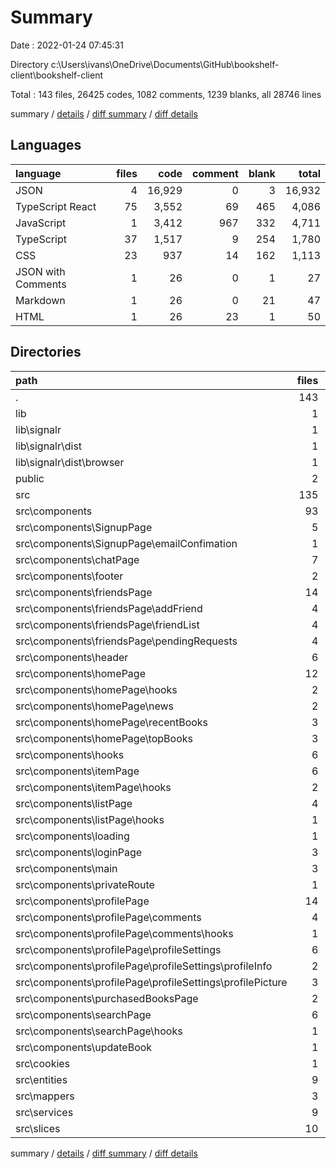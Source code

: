 # Summary

Date : 2022-01-24 07:45:31

Directory c:\Users\ivans\OneDrive\Documents\GitHub\bookshelf-client\bookshelf-client

Total : 143 files,  26425 codes, 1082 comments, 1239 blanks, all 28746 lines

summary / [details](details.md) / [diff summary](diff.md) / [diff details](diff-details.md)

## Languages
| language | files | code | comment | blank | total |
| :--- | ---: | ---: | ---: | ---: | ---: |
| JSON | 4 | 16,929 | 0 | 3 | 16,932 |
| TypeScript React | 75 | 3,552 | 69 | 465 | 4,086 |
| JavaScript | 1 | 3,412 | 967 | 332 | 4,711 |
| TypeScript | 37 | 1,517 | 9 | 254 | 1,780 |
| CSS | 23 | 937 | 14 | 162 | 1,113 |
| JSON with Comments | 1 | 26 | 0 | 1 | 27 |
| Markdown | 1 | 26 | 0 | 21 | 47 |
| HTML | 1 | 26 | 23 | 1 | 50 |

## Directories
| path | files | code | comment | blank | total |
| :--- | ---: | ---: | ---: | ---: | ---: |
| . | 143 | 26,425 | 1,082 | 1,239 | 28,746 |
| lib | 1 | 3,412 | 967 | 332 | 4,711 |
| lib\signalr | 1 | 3,412 | 967 | 332 | 4,711 |
| lib\signalr\dist | 1 | 3,412 | 967 | 332 | 4,711 |
| lib\signalr\dist\browser | 1 | 3,412 | 967 | 332 | 4,711 |
| public | 2 | 51 | 23 | 2 | 76 |
| src | 135 | 6,006 | 92 | 881 | 6,979 |
| src\components | 93 | 4,413 | 66 | 610 | 5,089 |
| src\components\SignupPage | 5 | 162 | 0 | 32 | 194 |
| src\components\SignupPage\emailConfimation | 1 | 22 | 0 | 3 | 25 |
| src\components\chatPage | 7 | 577 | 2 | 81 | 660 |
| src\components\footer | 2 | 20 | 0 | 2 | 22 |
| src\components\friendsPage | 14 | 523 | 8 | 68 | 599 |
| src\components\friendsPage\addFriend | 4 | 171 | 2 | 18 | 191 |
| src\components\friendsPage\friendList | 4 | 146 | 2 | 20 | 168 |
| src\components\friendsPage\pendingRequests | 4 | 181 | 4 | 26 | 211 |
| src\components\header | 6 | 211 | 0 | 31 | 242 |
| src\components\homePage | 12 | 459 | 18 | 75 | 552 |
| src\components\homePage\hooks | 2 | 89 | 0 | 24 | 113 |
| src\components\homePage\news | 2 | 124 | 0 | 8 | 132 |
| src\components\homePage\recentBooks | 3 | 113 | 0 | 19 | 132 |
| src\components\homePage\topBooks | 3 | 57 | 8 | 10 | 75 |
| src\components\hooks | 6 | 104 | 1 | 21 | 126 |
| src\components\itemPage | 6 | 453 | 1 | 64 | 518 |
| src\components\itemPage\hooks | 2 | 91 | 1 | 19 | 111 |
| src\components\listPage | 4 | 257 | 20 | 27 | 304 |
| src\components\listPage\hooks | 1 | 42 | 3 | 7 | 52 |
| src\components\loading | 1 | 9 | 0 | 2 | 11 |
| src\components\loginPage | 3 | 122 | 0 | 20 | 142 |
| src\components\main | 3 | 182 | 0 | 12 | 194 |
| src\components\privateRoute | 1 | 11 | 0 | 6 | 17 |
| src\components\profilePage | 14 | 773 | 1 | 103 | 877 |
| src\components\profilePage\comments | 4 | 179 | 0 | 28 | 207 |
| src\components\profilePage\comments\hooks | 1 | 48 | 0 | 10 | 58 |
| src\components\profilePage\profileSettings | 6 | 261 | 0 | 41 | 302 |
| src\components\profilePage\profileSettings\profileInfo | 2 | 90 | 0 | 13 | 103 |
| src\components\profilePage\profileSettings\profilePicture | 3 | 157 | 0 | 24 | 181 |
| src\components\purchasedBooksPage | 2 | 112 | 3 | 15 | 130 |
| src\components\searchPage | 6 | 307 | 12 | 42 | 361 |
| src\components\searchPage\hooks | 1 | 70 | 1 | 12 | 83 |
| src\components\updateBook | 1 | 131 | 0 | 9 | 140 |
| src\cookies | 1 | 32 | 0 | 2 | 34 |
| src\entities | 9 | 202 | 0 | 17 | 219 |
| src\mappers | 3 | 88 | 0 | 20 | 108 |
| src\services | 9 | 261 | 4 | 70 | 335 |
| src\slices | 10 | 870 | 0 | 127 | 997 |

summary / [details](details.md) / [diff summary](diff.md) / [diff details](diff-details.md)